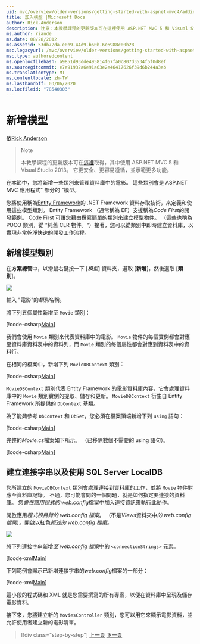 ```yaml
---
uid: mvc/overview/older-versions/getting-started-with-aspnet-mvc4/adding-a-model
title: 加入模型 |Microsoft Docs
author: Rick-Anderson
description: 注意：本教學課程的更新版本可在這裡使用 ASP.NET MVC 5 和 Visual Studio 2013。 更安全、更容易遵循和示範 。
ms.author: riande
ms.date: 08/28/2012
ms.assetid: 53db72da-e0b9-44d9-b60b-6e6988c00b28
msc.legacyurl: /mvc/overview/older-versions/getting-started-with-aspnet-mvc4/adding-a-model
msc.type: authoredcontent
ms.openlocfilehash: a9851d93dde495814f67fa0c807d3534f5f0d8ef
ms.sourcegitcommit: e7e91932a6e91a63e2e46417626f39d6b244a3ab
ms.translationtype: MT
ms.contentlocale: zh-TW
ms.lasthandoff: 03/06/2020
ms.locfileid: "78540303"
---
```

# <a name="adding-a-model"></a>新增模型

依[Rick Anderson](https://twitter.com/RickAndMSFT)

> > [!NOTE]
> > 本教學課程的更新版本可在[這裡](../../getting-started/introduction/getting-started.md)取得，其中使用 ASP.NET MVC 5 和 Visual Studio 2013。 它更安全、更容易遵循，並示範更多功能。

在本節中，您將新增一些類別來管理資料庫中的電影。 這些類別會是 ASP.NET MVC 應用程式&quot; 部分的 &quot;模型。

您將使用稱為[Entity Framework](https://msdn.microsoft.com/library/bb399572(VS.110).aspx)的 .NET Framework 資料存取技術，來定義和使用這些模型類別。 Entity Framework （通常稱為 EF）支援稱為*Code First*的開發範例。 Code First 可讓您藉由撰寫簡單的類別來建立模型物件。 （這些也稱為 POCO 類別，從 &quot;純舊 CLR 物件。&quot;）接著，您可以從類別中即時建立資料庫，以實現非常乾淨快速的開發工作流程。

## <a name="adding-model-classes"></a>新增模型類別

在**方案總管**中，以滑鼠右鍵按一下 [*模型*] 資料夾，選取 [**新增**]，然後選取 [**類別**]。

![](adding-a-model/_static/image1.png)

輸入 &quot;電影&quot;的*類別*名稱。

將下列五個屬性新增至 `Movie` 類別：

[!code-csharp[Main](adding-a-model/samples/sample1.cs)]

我們會使用 `Movie` 類別來代表資料庫中的電影。 `Movie` 物件的每個實例都會對應至資料庫資料表中的資料列，而 `Movie` 類別的每個屬性都會對應到資料表中的資料行。

在相同的檔案中，新增下列 `MovieDBContext` 類別：

[!code-csharp[Main](adding-a-model/samples/sample2.cs)]

`MovieDBContext` 類別代表 Entity Framework 的電影資料庫內容，它會處理資料庫中的 `Movie` 類別實例的提取、儲存和更新。 `MovieDBContext` 衍生自 Entity Framework 所提供的 `DbContext` 基類。

為了能夠參考 `DbContext` 和 `DbSet`，您必須在檔案頂端新增下列 `using` 語句：

[!code-csharp[Main](adding-a-model/samples/sample3.cs)]

完整的*Movie.cs*檔案如下所示。 （已移除數個不需要的 using 語句）。

[!code-csharp[Main](adding-a-model/samples/sample4.cs)]

## <a name="creating-a-connection-string-and-working-with-sql-server-localdb"></a>建立連接字串以及使用 SQL Server LocalDB

您所建立的 `MovieDBContext` 類別會處理連接到資料庫的工作，並將 `Movie` 物件對應至資料庫記錄。 不過，您可能會問的一個問題，就是如何指定要連接的資料庫。 您*會在應用程式的 web.config*檔案中加入連接資訊來執行此動作。

開啟應用*程式根目錄的 web.config 檔案*。 （不是*Views*資料夾中*的 web.config 檔案*）。開啟以紅色*概述的 web.config 檔案。*

![](adding-a-model/_static/image2.png)

將下列連接字串新增*至 web.config 檔案*中的 `<connectionStrings>` 元素。

[!code-xml[Main](adding-a-model/samples/sample5.xml)]

下列範例會顯示已新增連接字串的*web.config*檔案的一部分：

[!code-xml[Main](adding-a-model/samples/sample6.xml?highlight=6-9)]

這小段的程式碼和 XML 就是您需要撰寫的所有專案，以便在資料庫中呈現及儲存電影資料。

接下來，您將建立新的 `MoviesController` 類別，您可以用它來顯示電影資料，並允許使用者建立新的電影清單。

> [!div class="step-by-step"]
> [上一頁](adding-a-view.md)
> [下一頁](accessing-your-models-data-from-a-controller.md)
